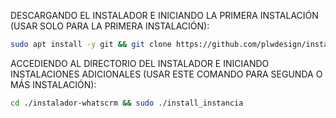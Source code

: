 DESCARGANDO EL INSTALADOR E INICIANDO LA PRIMERA INSTALACIÓN (USAR SOLO PARA LA PRIMERA INSTALACIÓN):

```bash
sudo apt install -y git && git clone https://github.com/plwdesign/instalador-whatscrm && sudo chmod -R 777 instalador-whatscrm && cd instalador-whatscrm && sudo ./install_primaria
```

ACCEDIENDO AL DIRECTORIO DEL INSTALADOR E INICIANDO INSTALACIONES ADICIONALES (USAR ESTE COMANDO PARA SEGUNDA O MÁS INSTALACIÓN):
```bash
cd ./instalador-whatscrm && sudo ./install_instancia
```

